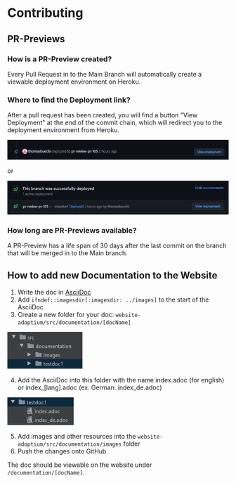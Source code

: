 # Contributing


## PR-Previews

### How is a PR-Preview created?
Every Pull Request in to the Main Branch will automatically create a viewable deployment environment on Heroku.


### Where to find the Deployment link?
After a pull request has been created, you will find a button "View Deployment" at the end of the commit chain, which will redirect you to the deployment environment from Heroku. 

![Where to find Deployment link alt text](https://github.com/AdoptOpenJDK/website-adoptium/blob/main/docs/images/whereToFindDeploymentLink1.png)

or
  
![Where to find Deployment link alt text2](https://github.com/AdoptOpenJDK/website-adoptium/blob/main/docs/images/whereToFindDeploymentLink2.png)

### How long are PR-Previews available?
A PR-Preview has a life span of 30 days after the last commit on the branch that will be merged in to the Main branch.


## How to add new Documentation to the Website

1. Write the doc in [AsciiDoc](https://asciidoctor.org/docs/asciidoc-writers-guide/)
2. Add ```ifndef::imagesdir[:imagesdir: ../images]``` to the start of the AsciiDoc
3. Create a new folder for your doc: ```website-adoptium/src/documentation/[docName]```

![Image 3.](https://github.com/AdoptOpenJDK/website-adoptium/blob/main/docs/images/create_new_folder_for_doc.PNG)

4. Add the AsciiDoc into this folder with the name index.adoc (for english) or index_[lang].adoc (ex. German: index_de.adoc)

![Image 4.](https://github.com/AdoptOpenJDK/website-adoptium/blob/main/docs/images/insert_adoc_into_folder.PNG)

5. Add images and other resources into the ```website-adoptium/src/documentation/images``` folder
6. Push the changes onto GitHub

The doc should be viewable on the website under ```/documentation/[docName]```.
